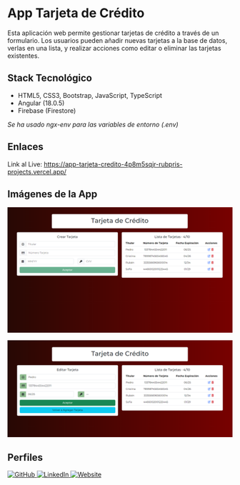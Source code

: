 # App Tarjeta de Crédito

Esta aplicación web permite gestionar tarjetas de crédito a través de un formulario. Los usuarios pueden añadir nuevas tarjetas a la base de datos, verlas en una lista, y realizar acciones como editar o eliminar las tarjetas existentes.

## Stack Tecnológico

+ HTML5, CSS3, Bootstrap, JavaScript, TypeScript
+ Angular (18.0.5)
+ Firebase (Firestore)

*Se ha usado ngx-env para las variables de entorno (.env)*

## Enlaces

Link al Live: <a href="https://app-tarjeta-credito-4p8m5sqjr-rubpris-projects.vercel.app/" target="_blank">https://app-tarjeta-credito-4p8m5sqjr-rubpris-projects.vercel.app/</a>

## Imágenes de la App

![Img1](./tc1.png)

![Img2](./tc2.png)

## Perfiles

<a href="https://github.com/Rubpri" target="_blank">
  <img src="https://img.shields.io/badge/GitHub-100000?style=for-the-badge&logo=github&logoColor=white" alt="GitHub" />
</a>

<a href="https://www.linkedin.com/in/ruben-prieto-serrano/" target="_blank">
  <img src="https://img.shields.io/badge/LinkedIn-0A66C2?style=for-the-badge&logo=linkedin&logoColor=white" alt="LinkedIn" />
</a>

<a href="https://rubpri.vercel.app/" target="_blank">
  <img src="https://img.shields.io/badge/Website-4285F4?style=for-the-badge&logo=google-chrome&logoColor=white" alt="Website" />
</a>

